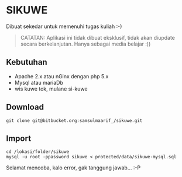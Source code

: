 SIKUWE
======

Dibuat sekedar untuk memenuhi tugas kuliah :-)

> CATATAN: Aplikasi ini tidak dibuat eksklusif, tidak akan diupdate secara berkelanjutan. Hanya sebagai media belajar :))

## Kebutuhan

  - Apache 2.x atau nGinx dengan php 5.x
  - Mysql atau mariaDb
  - wis kuwe tok, mulane si-kuwe

## Download

    git clone git@bitbucket.org:samsulmaarif_/sikuwe.git

## Import

    cd /lokasi/folder/sikuwe
    mysql -u root -ppassword sikuwe < protected/data/sikuwe-mysql.sql

Selamat mencoba, kalo error, gak tanggung jawab... :-P
